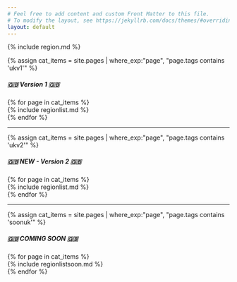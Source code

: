 ```yaml
---
# Feel free to add content and custom Front Matter to this file.
# To modify the layout, see https://jekyllrb.com/docs/themes/#overriding-theme-defaults
layout: default
---
```


{% include region.md %}

{% assign cat_items = site.pages |  where_exp:"page", "page.tags contains 'ukv1'" %}
##### 🇬🇧 Version 1 🇬🇧

<div class="container">
<div class="row">
	{% for page in cat_items %}
<div class="col-md-6" markdown="1">
{% include regionlist.md %}
</div>
	  {% endfor %}
</div>
</div>
<hr>
{% assign cat_items = site.pages |  where_exp:"page", "page.tags contains 'ukv2'" %}

##### 🇬🇧 NEW - Version 2 🇬🇧

<div class="container">
<div class="row">
	{% for page in cat_items %}
<div class="col-md-6" markdown="1">
{% include regionlist.md %}
</div>
	  {% endfor %}
</div>
</div>
<hr>
{% assign cat_items = site.pages |  where_exp:"page", "page.tags contains 'soonuk'" %}

##### 🇬🇧 COMING SOON 🇬🇧

<div class="container">
<div class="row">
	{% for page in cat_items %}
<div class="col-md-6" markdown="1">
{% include regionlistsoon.md %}
</div>
	  {% endfor %}
</div>
</div>